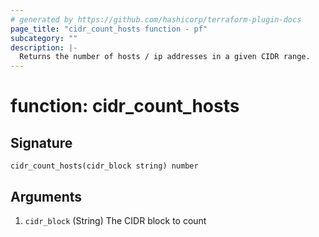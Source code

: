 ```yaml
---
# generated by https://github.com/hashicorp/terraform-plugin-docs
page_title: "cidr_count_hosts function - pf"
subcategory: ""
description: |-
  Returns the number of hosts / ip addresses in a given CIDR range.
---
```


# function: cidr_count_hosts





## Signature

<!-- signature generated by tfplugindocs -->
```text
cidr_count_hosts(cidr_block string) number
```

## Arguments

<!-- arguments generated by tfplugindocs -->
1. `cidr_block` (String) The CIDR block to count

